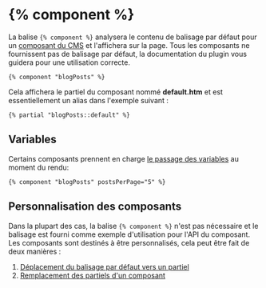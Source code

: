 # {% component %}

La balise `{% component %}` analysera le contenu de balisage par défaut pour un [composant du CMS](../cms/components) et l'affichera sur la page. Tous les composants ne fournissent pas de balisage par défaut, la documentation du plugin vous guidera pour une utilisation correcte.

    {% component "blogPosts" %}

Cela affichera le partiel du composant nommé **default.htm** et est essentiellement un alias dans l'exemple suivant :

    {% partial "blogPosts::default" %}

<a name="variables"></a>
## Variables

Certains composants prennent en charge [le passage des variables](../cms/components#component-variables) au moment du rendu:

    {% component "blogPosts" postsPerPage="5" %}

<a name="customizing-components"></a>
## Personnalisation des composants

Dans la plupart des cas, la balise `{% component %}` n'est pas nécessaire et le balisage est fourni comme exemple d'utilisation pour l'API du composant. Les composants sont destinés à être personnalisés, cela peut être fait de deux manières :

1. [Déplacement du balisage par défaut vers un partiel](../cms/components#moving-default-markup)
1. [Remplacement des partiels d'un composant](../cms/components#overriding-partials)
